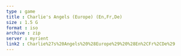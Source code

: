 ```yaml
---
type : game
title : Charlie's Angels (Europe) (En,Fr,De)
size : 1.5 G
format : iso
archive : zip
server : myrient
link2 : Charlie%27s%20Angels%20%28Europe%29%20%28En%2CFr%2CDe%29
---
```

